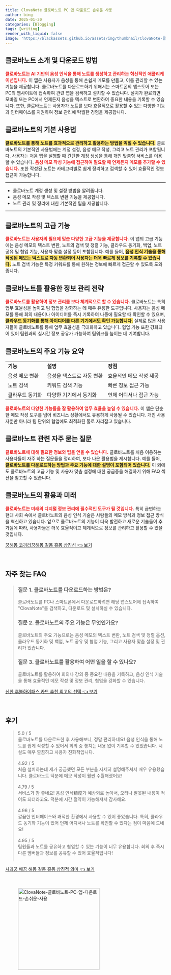```yaml
---
title: ClovaNote 클로바노트 PC 앱 다운로드 손쉬운 사용
author: bing
date: 2025-01-30
categories: [Blogging]
tags: [writing]
render_with_liquid: false
image: 'https://blackassets.github.io/assets/img/thumbnail/ClovaNote-클로바노트-PC-앱-다운로드-손쉬운-사용.webp'
---
```



<h2 id='클로바노트_소개'>클로바노트 소개 및 다운로드 방법</h2>

<p><b><span style="color: #ee2323;">클로바노트는 AI 기반의 음성 인식을 통해 노트를 생성하고 관리하는 혁신적인 애플리케이션입니다.</span></b> 이 앱은 사용자가 음성을 통해 손쉽게 메모를 만들고, 이를 관리할 수 있는 기능을 제공합니다. 클로바노트를 다운로드하기 위해서는 스마트폰의 앱스토어 또는 PC의 웹사이트에 접속하여 관련 앱을 검색하고 설치할 수 있습니다. 설치가 완료되면 모바일 또는 PC에서 언제든지 음성을 텍스트로 변환하여 중요한 내용을 기록할 수 있습니다. 또한, 클로바노트는 사용자가 노트를 보다 효율적으로 활용할 수 있는 다양한 기능과 인터페이스를 지원하여 정보 관리에 탁월한 경험을 제공합니다.</p>

<h2 id='클로바노트_기본_사용법'>클로바노트의 기본 사용법</h2>

<p><b><span style="background-color: #ffe066;">클로바노트를 통해 노트를 효과적으로 관리하고 활용하는 방법을 익힐 수 있습니다.</span></b> 클로바노트의 기본적인 사용법에는 계정 설정, 음성 메모 작성, 그리고 노트 관리가 포함됩니다. 사용자는 처음 앱을 실행할 때 간단한 계정 생성을 통해 개인 맞춤형 서비스를 이용할 수 있습니다. <b><span style="color: #ee2323;">음성 메모 작성 기능에 접근하여 필요할 때 언제든지 메모를 추가할 수 있습니다.</span></b> 또한 작성된 노트는 카테고리별로 쉽게 정리하고 검색할 수 있어 효율적인 정보 접근이 가능합니다.</p>

<hr />

<ul>
    <li>클로바노트 계정 생성 및 설정 방법을 알려줍니다.</li>
    <li>음성 메모 작성 및 텍스트 변환 기능을 제공합니다.</li>
    <li>노트 관리 및 정리에 대한 기본적인 팁을 제공합니다.</li>
</ul>

<hr />

<h2 id='클로바노트_고급_기능'>클로바노트의 고급 기능</h2>

<p><b><span style="color: #ee2323;">클로바노트는 사용자의 필요에 맞춘 다양한 고급 기능을 제공합니다.</span></b> 이 앱의 고급 기능에는 음성 메모의 텍스트 변환, 노트의 검색 및 정렬 기능, 클라우드 동기화, 백업, 노트 공유 및 협업 기능, 사용자 맞춤 설정 등이 포함됩니다. 예를 들어, <b><span style="background-color: #ffe066;">음성 인식 기술을 통해 작성된 메모는 텍스트로 자동 변환되어 사용자는 더욱 빠르게 정보를 기록할 수 있습니다.</span></b> 노트 검색 기능은 특정 키워드를 통해 원하는 정보에 빠르게 접근할 수 있도록 도와줍니다.</p>

<h2 id='정보_관리_전략'>클로바노트를 활용한 정보 관리 전략</h2>

<p><b><span style="color: #ee2323;">클로바노트를 활용하여 정보 관리를 보다 체계적으로 할 수 있습니다.</span></b> 클로바노트는 특히 업무 효율성을 높이고 팀 협업을 강화하는 데 매우 유용한 도구입니다. 사용자는 음성 메모를 통해 회의 내용이나 아이디어를 즉시 기록하여 나중에 필요할 때 확인할 수 있으며, <b><span style="background-color: #ffe066;">클라우드 동기화를 통해 아이디어를 다른 기기에서도 확인 가능합니다.</span></b> 실제로 많은 사용자들이 클로바노트를 통해 업무 효율성을 극대화하고 있습니다. 협업 기능 또한 강화되어 있어 팀원과의 실시간 정보 공유가 가능하여 팀워크를 높이는 데 기여합니다.</p>

<h2 id='주요_기능_정리'>클로바노트의 주요 기능 요약</h2>

<table>
    <tr>
        <td><b>기능</b></td>
        <td><b>설명</b></td>
        <td><b>장점</b></td>
    </tr>
    <tr>
        <td>음성 메모 변환</td>
        <td>음성을 텍스트로 자동 변환</td>
        <td>효율적인 메모 작성 제공</td>
    </tr>
    <tr>
        <td>노트 검색</td>
        <td>키워드 검색 기능</td>
        <td>빠른 정보 접근 가능</td>
    </tr>
    <tr>
        <td>클라우드 동기화</td>
        <td>다양한 기기에서 동기화</td>
        <td>언제 어디서나 접근 가능</td>
    </tr>
</table>

<p><b><span style="color: #ee2323;">클로바노트의 다양한 기능들을 잘 활용하여 업무 효율을 높일 수 있습니다.</span></b> 이 앱은 단순한 메모 작성 도구를 넘어 비즈니스 상황에서도 유용하게 사용될 수 있습니다. 개인 사용자뿐만 아니라 팀 단위의 협업에도 최적화된 툴로 자리잡고 있습니다.</p>

<h2 id='자주_묻는_질문'>클로바노트 관련 자주 묻는 질문</h2>

<p><b><span style="color: #ee2323;">클로바노트에 대해 필요한 정보와 팁을 얻을 수 있습니다.</span></b> 클로바노트를 처음 이용하는 사용자들이 자주 하는 질문들을 정리하여, 보다 나은 활용법을 제시합니다. 예를 들어, <b><span style="background-color: #ffe066;">클로바노트를 다운로드하는 방법과 주요 기능에 대한 설명이 포함되어 있습니다.</span></b> 이 외에도 클로바노트의 고급 기능 및 사용자 맞춤 설정에 대한 궁금증을 해결하기 위해 FAQ 섹션을 참고할 수 있습니다.</p>

<h2 id='결론'>클로바노트의 활용과 미래</h2>

<p><b><span style="color: #ee2323;">클로바노트는 미래의 디지털 정보 관리에 필수적인 도구가 될 것입니다.</span></b> 특히 급변하는 현대 사회 속에서 클로바노트의 음성 인식 기술은 사람들의 메모 방식과 정보 접근 방식을 혁신하고 있습니다. 앞으로 클로바노트의 기능이 더욱 발전하고 새로운 기술들이 추가됨에 따라, 사용자들은 더욱 효율적이고 체계적으로 정보를 관리하고 활용할 수 있을 것입니다.</p>


<p><a class="click-button" title="꿈해몽 코끼리꿈해몽 길몽 흉몽 상징성" href="https://blackassets.github.io/posts/%EA%BF%88%ED%95%B4%EB%AA%BD-%EC%BD%94%EB%81%BC%EB%A6%AC%EA%BF%88%ED%95%B4%EB%AA%BD-%EA%B8%B8%EB%AA%BD-%ED%9D%89%EB%AA%BD-%EC%83%81%EC%A7%95%EC%84%B1/" rel="dofollow">꿈해몽 코끼리꿈해몽 길몽 흉몽 상징성 👈 보기</a></p><br>
<h2 id='자주_찾는_FAQ'>자주 찾는 FAQ</h2>
<div itemscope="" itemtype="https://schema.org/FAQPage"> 
<blockquote> 
<div itemscope="" itemprop="mainEntity" itemtype="https://schema.org/Question"> 
<h3 itemprop="name">질문 1. 클로바노트를 다운로드하는 방법은?</h3> 
<div itemscope="" itemprop="acceptedAnswer" itemtype="https://schema.org/Answer"> 
<span itemprop="text"> 
<p>클로바노트를 PC나 스마트폰에서 다운로드하려면 해당 앱스토어에 접속하여 "ClovaNote"를 검색하고, 다운로드 및 설치하실 수 있습니다.</p> 
</span> 
</div> 
</div> 
<div itemscope="" itemprop="mainEntity" itemtype="https://schema.org/Question"> 
<h3 itemprop="name">질문 2. 클로바노트의 주요 기능은 무엇인가요?</h3> 
<div itemscope="" itemprop="acceptedAnswer" itemtype="https://schema.org/Answer"> 
<span itemprop="text"> 
<p>클로바노트의 주요 기능으로는 음성 메모의 텍스트 변환, 노트 검색 및 정렬 옵션, 클라우드 동기화 및 백업, 노트 공유 및 협업 기능, 그리고 사용자 맞춤 설정 및 관리가 있습니다.</p> 
</span> 
</div> 
</div> 
<div itemscope="" itemprop="mainEntity" itemtype="https://schema.org/Question"> 
<h3 itemprop="name">질문 3. 클로바노트를 활용하여 어떤 일을 할 수 있나요?</h3> 
<div itemscope="" itemprop="acceptedAnswer" itemtype="https://schema.org/Answer"> 
<span itemprop="text"> 
<p>클로바노트를 활용하여 회의나 강의 중 중요한 내용을 기록하고, 음성 인식 기술을 통해 효율적인 메모 작성 및 정보 관리, 협업을 강화할 수 있습니다.</p> 
</span> 
</div> 
</div> 
</blockquote> 
</div>
<p><a class="click-button" title="신한 후불하이패스 카드 추천 최고의 선택" href="https://blackassets.github.io/posts/%EC%8B%A0%ED%95%9C-%ED%9B%84%EB%B6%88%ED%95%98%EC%9D%B4%ED%8C%A8%EC%8A%A4-%EC%B9%B4%EB%93%9C-%EC%B6%94%EC%B2%9C-%EC%B5%9C%EA%B3%A0%EC%9D%98-%EC%84%A0%ED%83%9D/" rel="dofollow">신한 후불하이패스 카드 추천 최고의 선택 👈 보기</a></p><br>
<h2 id='후기'>후기</h2>
<div itemscope itemtype="https://schema.org/Product">
  <blockquote>
  <div itemprop="review" itemscope itemtype="https://schema.org/Review">
      <div itemprop="reviewRating" itemscope itemtype="https://schema.org/Rating"> <span itemprop="ratingValue">5.0</span> / <span itemprop="bestRating">5</span> </div>
      <span itemprop="reviewBody">클로바노트를 다운로드한 후 사용해보니, 정말 편리하네요! 음성 인식을 통해 노트를 쉽게 작성할 수 있어서 회의 중 놓치는 내용 없이 기록할 수 있었습니다. 시설도 매우 깔끔하고 사용자 친화적입니다.</span>
  </div>
  <br>
  <div itemprop="review" itemscope itemtype="https://schema.org/Review">
      <div itemprop="reviewRating" itemscope itemtype="https://schema.org/Rating"> <span itemprop="ratingValue">4.92</span> / <span itemprop="bestRating">5</span> </div>
      <span itemprop="reviewBody">처음 설치하는데 제가 궁금했던 모든 부분을 자세히 설명해주셔서 매우 유용했습니다. 클로바노트 덕분에 메모 작성이 훨씬 수월해졌어요!</span>
  </div>
  <br>
  <div itemprop="review" itemscope itemtype="https://schema.org/Review">
      <div itemprop="reviewRating" itemscope itemtype="https://schema.org/Rating"> <span itemprop="ratingValue">4.79</span> / <span itemprop="bestRating">5</span> </div>
      <span itemprop="reviewBody">서비스가 참 좋네요! 음성 인식精度가 예상외로 높아서, 오타나 잘못된 내용이 적어도 되더라고요. 덕분에 시간 절약이 가능해져서 감사해요.</span>
  </div>
  <br>
  <div itemprop="review" itemscope itemtype="https://schema.org/Review">
      <div itemprop="reviewRating" itemscope itemtype="https://schema.org/Rating"> <span itemprop="ratingValue">4.96</span> / <span itemprop="bestRating">5</span> </div>
      <span itemprop="reviewBody">깔끔한 인터페이스와 쾌적한 환경에서 사용할 수 있어 좋았습니다. 특히, 클라우드 동기화 기능이 있어 언제 어디서나 노트를 확인할 수 있다는 점이 마음에 드네요!</span>
  </div>
  <br>
  <div itemprop="review" itemscope itemtype="https://schema.org/Review">
      <div itemprop="reviewRating" itemscope itemtype="https://schema.org/Rating"> <span itemprop="ratingValue">4.95</span> / <span itemprop="bestRating">5</span> </div>
      <span itemprop="reviewBody">팀원들과 노트를 공유하고 협업할 수 있는 기능이 너무 유용합니다. 회의 후 즉시 다른 멤버들과 정보를 공유할 수 있어 효율적입니다!</span>
  </div>
  <br>
  </blockquote>
</div>
<p><a class="click-button" title="사과꿈 배꿈 해몽 길몽 흉몽 상징적 의미" href="https://blackassets.github.io/posts/%EC%82%AC%EA%B3%BC%EA%BF%88-%EB%B0%B0%EA%BF%88-%ED%95%B4%EB%AA%BD-%EA%B8%B8%EB%AA%BD-%ED%9D%89%EB%AA%BD-%EC%83%81%EC%A7%95%EC%A0%81-%EC%9D%98%EB%AF%B8/" rel="dofollow">사과꿈 배꿈 해몽 길몽 흉몽 상징적 의미 👈 보기</a></p><br>
<figure class="image"><img src="https://blackassets.github.io/assets/img/thumbnail/ClovaNote-클로바노트-PC-앱-다운로드-손쉬운-사용.webp" alt="ClovaNote-클로바노트-PC-앱-다운로드-손쉬운-사용" width="256" height="256"></figure>